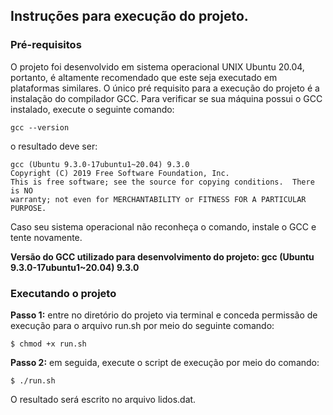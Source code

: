 
## Instruções para execução do projeto.

### Pré-requisitos
O projeto foi desenvolvido em sistema operacional UNIX Ubuntu 20.04, portanto, é altamente recomendado que este seja 
executado em plataformas similares. O único pré requisito para a execução do projeto é a instalação do compilador GCC. 
Para verificar se sua máquina possui o GCC instalado, execute o seguinte comando:
```
gcc --version
```
o resultado deve ser:
```
gcc (Ubuntu 9.3.0-17ubuntu1~20.04) 9.3.0
Copyright (C) 2019 Free Software Foundation, Inc.
This is free software; see the source for copying conditions.  There is NO
warranty; not even for MERCHANTABILITY or FITNESS FOR A PARTICULAR PURPOSE.
```
Caso seu sistema operacional não reconheça o comando, instale o GCC e tente novamente.

**Versão do GCC utilizado para desenvolvimento do projeto: gcc (Ubuntu 9.3.0-17ubuntu1~20.04) 9.3.0**


### Executando o projeto
**Passo 1:** entre no diretório do projeto via terminal e conceda permissão de execução para o arquivo run.sh por meio do seguinte comando:
```
$ chmod +x run.sh
```

**Passo 2:** em seguida, execute o script de execução por meio do comando:
```
$ ./run.sh
```
O resultado será escrito no arquivo lidos.dat.